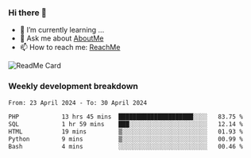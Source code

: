 ### Hi there 👋

- 🌱 I’m currently learning ...
- 💬 Ask me about [AboutMe](https://www.itzcy.com/about)
- 📫 How to reach me: [ReachMe](https://www.itzcy.com/about)

![ReadMe Card](https://github-readme-stats-ten-gilt.vercel.app/api?username=SuperChenYun&show_icons=true&title_color=fff&icon_color=79ff97&text_color=9f9f9f&bg_color=151515&hide_border=true)

### Weekly development breakdown
<!--START_SECTION:waka-->

```txt
From: 23 April 2024 - To: 30 April 2024

PHP            13 hrs 45 mins  █████████████████████░░░░   83.75 %
SQL            1 hr 59 mins    ███░░░░░░░░░░░░░░░░░░░░░░   12.14 %
HTML           19 mins         ▒░░░░░░░░░░░░░░░░░░░░░░░░   01.93 %
Python         9 mins          ▒░░░░░░░░░░░░░░░░░░░░░░░░   00.99 %
Bash           4 mins          ░░░░░░░░░░░░░░░░░░░░░░░░░   00.46 %
```

<!--END_SECTION:waka-->
